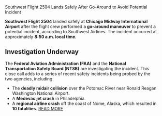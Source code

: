 Southwest Flight 2504 Lands Safely After Go-Around to Avoid Potential Incident

**Southwest Flight 2504** landed safely at **Chicago Midway International Airport** after the flight crew performed a **go-around maneuver** to prevent a potential incident, according to Southwest Airlines. The incident occurred at approximately **8:50 a.m. local time**.

## Investigation Underway

The **Federal Aviation Administration (FAA)** and the **National Transportation Safety Board (NTSB)** are investigating the incident. This close call adds to a series of recent safety incidents being probed by the two agencies, including:

- The **deadly midair collision** over the Potomac River near Ronald Reagan Washington National Airport.
- A **Medevac jet crash** in Philadelphia.
- A **regional airline crash** off the coast of Nome, Alaska, which resulted in **10 fatalities**.
[READ MORE](http://rite.link/KFcq)
